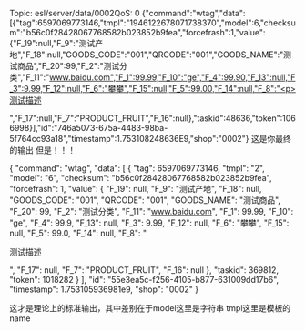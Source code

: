Topic: esl/server/data/0002QoS: 0
{"command":"wtag","data":[{"tag":6597069773146,"tmpl":"1946122678071738370","model":6,"checksum":"b56c0f28428067768582b023852b9fea","forcefrash":1,"value":{"F_19":null,"F_9":"测试产地","F_18":null,"GOODS_CODE":"001","QRCODE":"001","GOODS_NAME":"测试商品","F_20":99,"F_2":"测试分类","F_11":"www.baidu.com","F_1":99.99,"F_10":"ge","F_4":99.90,"F_13":null,"F_3":9.99,"F_12":null,"F_6":"攀攀","F_15":null,"F_5":99.00,"F_14":null,"F_8":"<p>测试描述</p>","F_17":null,"F_7":"PRODUCT_FRUIT","F_16":null},"taskid":48636,"token":1066998}],"id":"746a5073-675a-4483-98ba-5f764cc93a18","timestamp":1.753108248636E9,"shop":"0002"}
这是你最终的输出
但是！！！

{
  "command": "wtag",
  "data": [
    {
      "tag": 6597069773146,
      "tmpl": "2",
      "model": "6",
      "checksum": "b56c0f28428067768582b023852b9fea",
      "forcefrash": 1,
      "value": {
        "F_19": null,
        "F_9": "测试产地",
        "F_18": null,
        "GOODS_CODE": "001",
        "QRCODE": "001",
        "GOODS_NAME": "测试商品",
        "F_20": 99,
        "F_2": "测试分类",
        "F_11": "www.baidu.com",
        "F_1": 99.99,
        "F_10": "ge",
        "F_4": 99.9,
        "F_13": null,
        "F_3": 9.99,
        "F_12": null,
        "F_6": "攀攀",
        "F_15": null,
        "F_5": 99.0,
        "F_14": null,
        "F_8": "<p>测试描述</p>",
        "F_17": null,
        "F_7": "PRODUCT_FRUIT",
        "F_16": null
      },
      "taskid": 369812,
      "token": 1018282
    }
  ],
  "id": "55e3ea5c-f256-4105-b877-631009dd17b6",
  "timestamp": 1.753105936981e9,
  "shop": "0002"
}

这才是理论上的标准输出，其中差别在于model这里是字符串
tmpl这里是模板的name